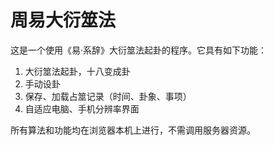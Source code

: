 # 周易大衍筮法

这是一个使用《易·系辞》大衍筮法起卦的程序。它具有如下功能：

1. 大衍筮法起卦，十八变成卦
2. 手动设卦
3. 保存、加载占筮记录（时间、卦象、事项）
4. 自适应电脑、手机分辨率界面

所有算法和功能均在浏览器本机上进行，不需调用服务器资源。
